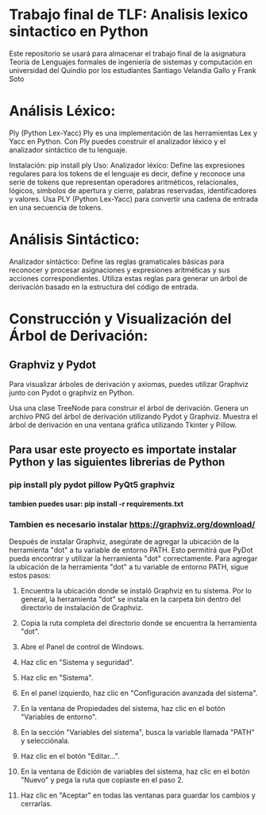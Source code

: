 # Trabajo final de TLF: Analisis lexico sintactico en Python
Este repositorio se usará para almacenar el trabajo final de la asignatura Teoría de Lenguajes formales de ingeniería de sistemas y computación en universidad del Quindío por los estudiantes Santiago Velandia Gallo y Frank Soto

# Análisis Léxico:
Ply (Python Lex-Yacc)
Ply es una implementación de las herramientas Lex y Yacc en Python. Con Ply puedes construir el analizador léxico y el analizador sintáctico de tu lenguaje.

Instalación: pip install ply
Uso:
Analizador léxico: Define las expresiones regulares para los tokens de el lenguaje es decir, define y reconoce una serie de tokens que representan operadores aritméticos, relacionales, lógicos, símbolos de apertura y cierre, palabras reservadas, identificadores y valores.
Usa PLY (Python Lex-Yacc) para convertir una cadena de entrada en una secuencia de tokens.

# Análisis Sintáctico:

Analizador sintáctico: Define las reglas gramaticales básicas para reconocer y procesar asignaciones y expresiones aritméticas y sus acciones correspondientes.
Utiliza estas reglas para generar un árbol de derivación basado en la estructura del código de entrada.

# Construcción y Visualización del Árbol de Derivación:

## Graphviz y Pydot
Para visualizar árboles de derivación y axiomas, puedes utilizar Graphviz junto con Pydot o graphviz en Python.

Usa una clase TreeNode para construir el árbol de derivación.
Genera un archivo PNG del árbol de derivación utilizando Pydot y Graphviz.
Muestra el árbol de derivación en una ventana gráfica utilizando Tkinter y Pillow.

## Para usar este proyecto es importate instalar Python y las siguientes librerias de Python
### pip install ply pydot pillow PyQt5 graphviz
#### tambien puedes usar: pip install -r requirements.txt

### Tambien es necesario instalar https://graphviz.org/download/
Después de instalar Graphviz, asegúrate de agregar la ubicación de la herramienta "dot" a tu variable de entorno PATH. Esto permitirá que PyDot pueda encontrar y utilizar la herramienta "dot" correctamente.
Para agregar la ubicación de la herramienta "dot" a tu variable de entorno PATH, sigue estos pasos:

1) Encuentra la ubicación donde se instaló Graphviz en tu sistema. Por lo general, la herramienta "dot" se instala en la carpeta bin dentro del directorio de instalación de Graphviz.

2) Copia la ruta completa del directorio donde se encuentra la herramienta "dot".

3) Abre el Panel de control de Windows.

4) Haz clic en "Sistema y seguridad".

5) Haz clic en "Sistema".

6) En el panel izquierdo, haz clic en "Configuración avanzada del sistema".

7) En la ventana de Propiedades del sistema, haz clic en el botón "Variables de entorno".

8) En la sección "Variables del sistema", busca la variable llamada "PATH" y selecciónala.

9) Haz clic en el botón "Editar...".

10) En la ventana de Edición de variables del sistema, haz clic en el botón "Nuevo" y pega la ruta que copiaste en el paso 2.

11) Haz clic en "Aceptar" en todas las ventanas para guardar los cambios y cerrarlas.
